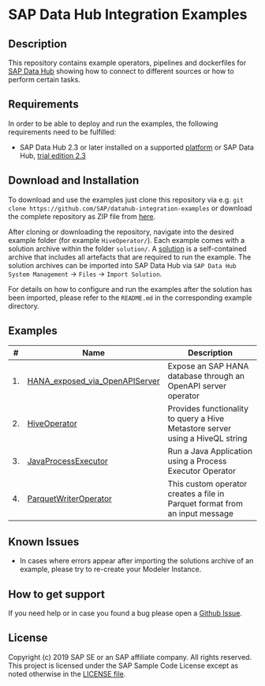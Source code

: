 # SAP Data Hub Integration Examples

## Description

This repository contains example operators, pipelines and dockerfiles for [SAP Data Hub](https://www.sap.com/products/data-hub.html)  showing how to connect to different sources or how to perform certain tasks.

## Requirements

In order to be able to deploy and run the examples, the following requirements need to be fulfilled:

- SAP Data Hub 2.3 or later installed on a supported [platform](https://support.sap.com/content/dam/launchpad/en_us/pam/pam-essentials/SAP_Data_Hub_2_PAM.pdf) or SAP Data Hub, [trial edition 2.3](https://blogs.sap.com/2018/04/26/sap-data-hub-trial-edition/)

## Download and Installation

To download and use the examples just clone this repository via e.g. `git clone https://github.com/SAP/datahub-integration-examples` or
 download the complete repository as ZIP file from [here](https://github.com/SAP/datahub-integration-examples/archive/master.zip).

After cloning or downloading the repository, navigate into the desired example folder (for example `HiveOperator/`). Each example comes with a solution archive within the folder `solution/`. A [solution](https://blogs.sap.com/2018/12/05/building-sap-data-hub-solutions-aka-vsolutions/) is a self-contained archive that includes all artefacts that are required to run the example. The solution archives can be imported into SAP Data Hub via `SAP Data Hub System Management` -> `Files` -> `Import Solution`.

For details on how to configure and run the examples after the solution has been imported, please refer to the `README.md` in the corresponding example directory.

## Examples

|  # | Name                                                              | Description                                                |
|----|-------------------------------------------------------------------|------------------------------------------------------------|
| 1. | [HANA_exposed_via_OpenAPIServer](/HANA_exposed_via_OpenAPIServer) | Expose an SAP HANA database through an OpenAPI server operator |
| 2. | [HiveOperator](/HiveOperator)                                     | Provides functionality to query a Hive Metastore server using a HiveQL string |
| 3. | [JavaProcessExecutor](/JavaProcessExecutor)                       | Run a Java Application using a Process Executor Operator |
| 4. | [ParquetWriterOperator](/ParquetWriterOperator)                   | This custom operator creates a file in Parquet format from an input message |

## Known Issues

- In cases where errors appear after importing the solutions archive of an example, please try to re-create your Modeler Instance.

## How to get support

If you need help or in case you found a bug please open a [Github Issue](https://github.com/SAP/datahub-integration-examples/issues).

## License

Copyright (c) 2019 SAP SE or an SAP affiliate company. All rights reserved.
This project is licensed under the SAP Sample Code License except as noted otherwise in the [LICENSE file](LICENSE).
